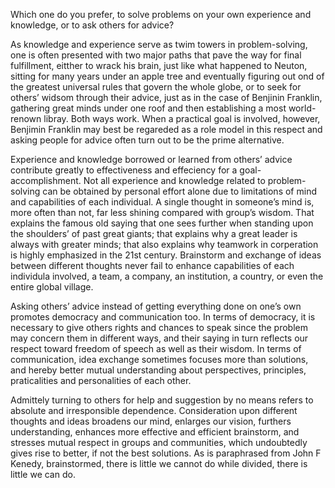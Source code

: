 Which one do you prefer, to solve problems on your own experience and knowledge, or to ask others for advice?

As knowledge and experience serve as twim towers in problem-solving, one is often presented with two major paths that pave the way for final fulfillment, eitther to wrack his brain, just like what happened to Neuton, sitting for many years under an apple tree and eventually figuring out ond of the greatest universal rules that govern the whole globe, or to seek for others’ widsom through their advice, just as in the case of Benjinin Franklin, gathering great minds under one roof and then establishing a most world-renown libray. Both ways work. When a practical goal is involved, however, Benjimin Franklin may best be regareded as a role model in this respect and asking people for advice often turn out to be the prime alternative.

Experience and knowledge borrowed or learned from others’ advice contribute greatly to effectiveness and effeciency for a goal-accomplishment. Not all experience and knowledge related to problem-solving can be obtained by personal effort alone due to limitations of mind and capabilities of each individual. A single thought in someone’s mind is, more often than not, far less shining compared with group’s wisdom. That explains the famous old saying that one sees further when standing upon the shoulders’ of past great giants; that explains why a great leader is always with greater minds; that also explains why teamwork in corperation is highly emphasized in the 21st century. Brainstorm and exchange of ideas between different thoughts never fail to enhance capabilities of each individula involved, a team, a company, an institution, a country, or even the entire global village.

Asking others’ advice instead of getting everything done on one’s own promotes democracy and communication too. In terms of democracy, it is necessary to give others rights and chances to speak since the problem may concern them in different ways, and their saying in turn reflects our respect toward freedom of speech as well as their wisdom. In terms of communication, idea exchange sometimes focuses more than solutions, and hereby better mutual understanding about perspectives, principles, praticalities and personalities of each other.

Admittely turning to others for help and suggestion by no means refers to absolute and irresponsible dependence. Consideration upon different thoughts and ideas broadens our mind, enlarges our vision, furthers understanding, enhances more effective and efficient brainstorm, and stresses mutual respect in groups and communities, which undoubtedly gives rise to better, if not the best solutions. As is paraphrased from John F Kenedy, brainstormed, there is little we cannot do while divided, there is little we can do.